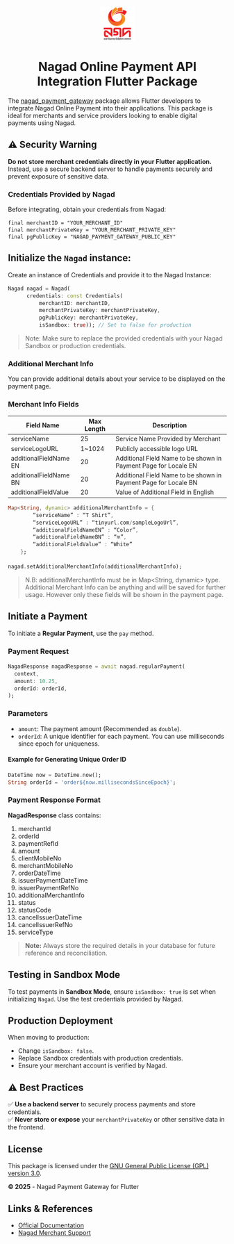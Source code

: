 <p align="center" >
  <img src="https://github.com/muhibbin-munna/nagad_flutter/blob/master/images/nagad_logo.png?raw=true" alt="Nagad Logo" height="80" >
</p>

 <h1 align="center">Nagad Online Payment
API Integration Flutter Package</h1>
<p align="center" >
</p>

The [nagad_payment_gateway](https://pub.dev/packages/nagad_payment_gateway)  package allows Flutter developers to integrate Nagad Online Payment into their applications. This package is ideal for merchants and service providers looking to enable digital payments using Nagad.

## ⚠️ Security Warning
**Do not store merchant credentials directly in your Flutter application.** Instead, use a secure backend server to handle payments securely and prevent exposure of sensitive data.

### Credentials Provided by Nagad

Before integrating, obtain your credentials from Nagad:

```
final merchantID = "YOUR_MERCHANT_ID"
final merchantPrivateKey = "YOUR_MERCHANT_PRIVATE_KEY"
final pgPublicKey = "NAGAD_PAYMENT_GATEWAY_PUBLIC_KEY"
```
## Initialize the `Nagad` instance:
Create an instance of Credentials and provide it to the Nagad Instance: 

```dart
Nagad nagad = Nagad(
      credentials: const Credentials(
          merchantID: merchantID,
          merchantPrivateKey: merchantPrivateKey,
          pgPublicKey: merchantPrivateKey,
          isSandbox: true)); // Set to false for production
```
> Note: Make sure to replace the provided credentials with your Nagad Sandbox or production credentials.

### Additional Merchant Info
You can provide additional details about your service to be displayed on the payment page.

### **Merchant Info Fields**
| Field Name| Max Length | Description |
|---------------------------------|------------------|-------------|
|serviceName|25|Service Name Provided by Merchant|
|serviceLogoURL|1~1024|Publicly accessible logo URL|
|additionalFieldName EN|20|Additional Field Name to be shown in Payment Page for Locale EN|
|additionalFieldName BN|20|Additional Field Name to be shown in Payment Page for Locale BN|
|additionalFieldValue|20|Value of Additional Field in English|

```dart
Map<String, dynamic> additionalMerchantInfo = {
        “serviceName” : “T Shirt”,
        “serviceLogoURL” : “tinyurl.com/sampleLogoUrl”,
        “additionalFieldNameEN” : “Color”,
        “additionalFieldNameBN” : “রং”,
        “additionalFieldValue” : “White”
    };

nagad.setAdditionalMerchantInfo(additionalMerchantInfo);
```

>N.B: additionalMerchantInfo must be in Map<String, dynamic> type. Additional Merchant Info can be anything and will be saved for further usage. However only these fields will be shown in the payment page.

## Initiate a Payment
To initiate a **Regular Payment**, use the `pay` method.

### **Payment Request**
```dart
NagadResponse nagadResponse = await nagad.regularPayment(
  context,
  amount: 10.25,
  orderId: orderId,
);
```


### **Parameters**
- `amount`: The payment amount (Recommended as `double`).
- `orderId`: A unique identifier for each payment. You can use milliseconds since epoch for uniqueness.

#### **Example for Generating Unique Order ID**
```dart
DateTime now = DateTime.now();
String orderId = 'order${now.millisecondsSinceEpoch}';
```

### **Payment Response Format**

**NagadResponse** class contains: 
1. merchantId
2. orderId
3. paymentRefId
4. amount
5. clientMobileNo
6. merchantMobileNo
7. orderDateTime
8. issuerPaymentDateTime
9. issuerPaymentRefNo
10. additionalMerchantInfo
11. status
12. statusCode
13. cancelIssuerDateTime
14. cancelIssuerRefNo
15. serviceType
> **Note:** Always store the required details in your database for future reference and reconciliation.


## Testing in Sandbox Mode
To test payments in **Sandbox Mode**, ensure `isSandbox: true` is set when initializing `Nagad`. Use the test credentials provided by Nagad.

## Production Deployment
When moving to production:
- Change `isSandbox: false`.
- Replace Sandbox credentials with production credentials.
- Ensure your merchant account is verified by Nagad.

## ⚠️ Best Practices
✅ **Use a backend server** to securely process payments and store credentials.  
✅ **Never store or expose** your `merchantPrivateKey` or other sensitive data in the frontend.  

## License
This package is licensed under the [GNU General Public License (GPL) version 3.0](https://www.gnu.org/licenses/gpl-3.0.html).

**© 2025** - Nagad Payment Gateway for Flutter

## Links & References
- [Official Documentation](https://github.com/muhibbin-munna/nagad_pg_php/blob/master/resource/Nagad%20Online%20Payment%20API%20Integration%20Guide%20v3.3.pdf)
- [Nagad Merchant Support](https://www.nagad.com.bd/)
